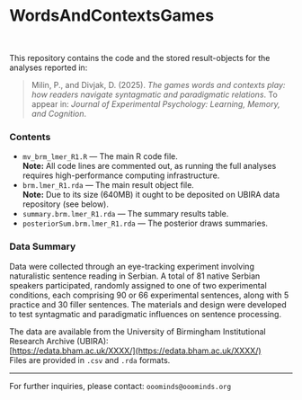 # WordsAndContextsGames

<br>

This repository contains the code and the stored result-objects for the analyses reported in:

> Milin, P., and Divjak, D. (2025). *The games words and contexts play: how readers navigate syntagmatic and paradigmatic relations*. To appear in: *Journal of Experimental Psychology: Learning, Memory, and Cognition*.

### Contents

+ `mv_brm_lmer_R1.R` — The main R code file.  
  **Note:** All code lines are commented out, as running the full analyses requires high-performance computing infrastructure.
+ `brm.lmer_R1.rda` — The main result object file.  
**Note:** Due to its size (640MB) it ought to be deposited on UBIRA data repository (see below).
+ `summary.brm.lmer_R1.rda` — The summary results table.
+ `posteriorSum.brm.lmer_R1.rda` — The posterior draws summaries.

### Data Summary

Data were collected through an eye-tracking experiment involving naturalistic sentence reading in Serbian. A total of 81 native Serbian speakers participated, randomly assigned to one of two experimental conditions, each comprising 90 or 66 experimental sentences, along with 5 practice and 30 filler sentences. The materials and design were developed to test syntagmatic and paradigmatic influences on sentence processing.

The data are available from the University of Birmingham Institutional Research Archive (UBIRA):  
[https://edata.bham.ac.uk/XXXX/](https://edata.bham.ac.uk/XXXX/)  
Files are provided in `.csv` and `.rda` formats.

---

For further inquiries, please contact: `ooominds@ooominds.org`
